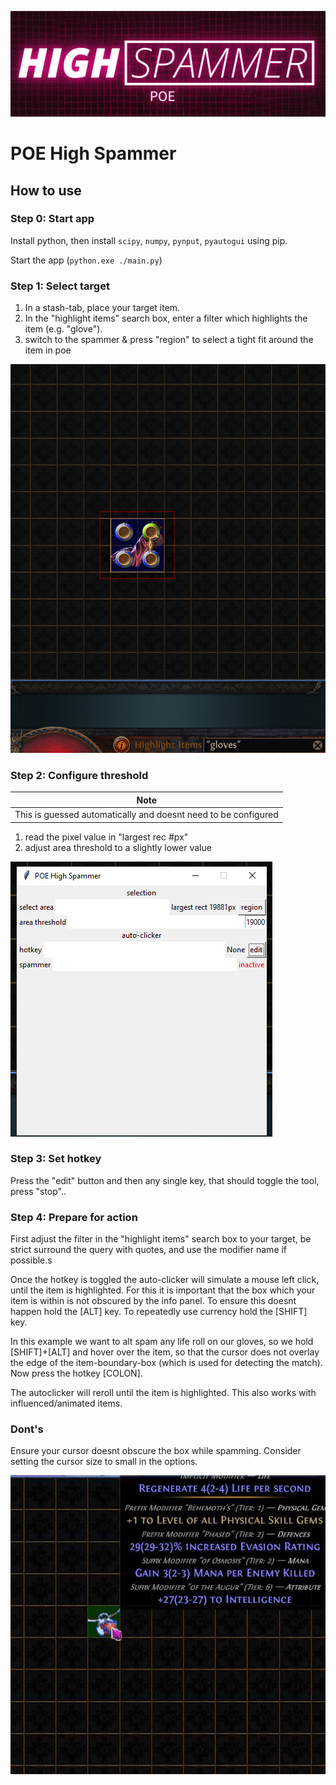 ![Banner](img/banner.png)
# POE High Spammer

## How to use

### Step 0: Start app

Install python, then install `scipy`, `numpy`, `pynput`, `pyautogui` using pip.

Start the app (`python.exe ./main.py`)

### Step 1: Select target

1. In a stash-tab, place your target item.
2. In the "highlight items" search box, enter a filter which highlights the item (e.g. "glove").
3. switch to the spammer & press "region" to select a tight fit around the item in poe

![Select target area](img/select-target.png)

### Step 2: Configure threshold
| Note                                                           |
| -------------------------------------------------------------- |
| This is guessed automatically and doesnt need to be configured |

1. read the pixel value in "largest rec #px"
2. adjust area threshold to a slightly lower value

![Configure area threshold](img/configure-threshold.png)

### Step 3: Set hotkey

Press the "edit" button and then any single key, that should toggle the tool, press "stop"..

### Step 4: Prepare for action

First adjust the filter in the "highlight items" search box to your target, be strict surround the query with quotes, and use the modifier name if possible.s

Once the hotkey is toggled the auto-clicker will simulate a mouse left click, until the item is highlighted.
For this it is important that the box which your item is within is not obscured by the info panel.
To ensure this doesnt happen hold the [ALT] key.
To repeatedly use currency hold the [SHIFT] key.

In this example we want to alt spam any life roll on our gloves, so we hold [SHIFT]+[ALT] and hover over the item, so that the cursor does not overlay the edge of the item-boundary-box (which is used for detecting the match).
Now press the hotkey [COLON].

The autoclicker will reroll until the item is highlighted. This also works with influenced/animated items.

### Dont's

Ensure your cursor doesnt obscure the box while spamming. Consider setting the cursor size to small in the options.

![Cursor obscure box boundary](img/cursor-obscure-box.png)

